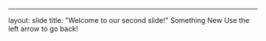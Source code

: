 ---
layout: slide
title: "Welcome to our second slide!"
Something New
Use the left arrow to go back!
